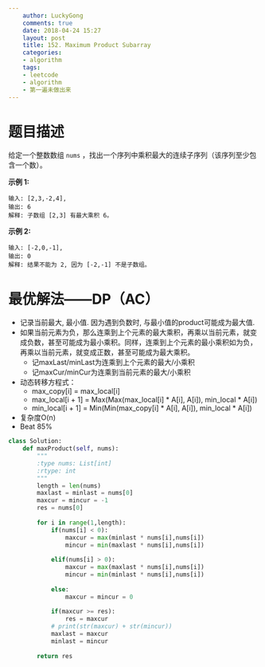 ```yaml
---
    author: LuckyGong
    comments: true
    date: 2018-04-24 15:27
    layout: post
    title: 152. Maximum Product Subarray
    categories:
    - algorithm
    tags:
    - leetcode
    - algorithm
    - 第一遍未做出来
---
```


# 题目描述

给定一个整数数组 `nums` ，找出一个序列中乘积最大的连续子序列（该序列至少包含一个数）。

**示例 1:**

```
输入: [2,3,-2,4],
输出: 6
解释: 子数组 [2,3] 有最大乘积 6。
```

**示例 2:**

```
输入: [-2,0,-1],
输出: 0
解释: 结果不能为 2, 因为 [-2,-1] 不是子数组。
```

# 最优解法——DP（AC）

- 记录当前最大, 最小值. 因为遇到负数时, 与最小值的product可能成为最大值.
- 如果当前元素为负，那么连乘到上个元素的最大乘积，再乘以当前元素，就变成负数，甚至可能成为最小乘积。同样，连乘到上个元素的最小乘积如为负，再乘以当前元素，就变成正数，甚至可能成为最大乘积。
  - 记maxLast/minLast为连乘到上个元素的最大/小乘积
  - 记maxCur/minCur为连乘到当前元素的最大/小乘积
- 动态转移方程式：
  - max_copy[i] = max_local[i]
  - max_local[i + 1] = Max(Max(max_local[i] * A[i], A[i]),  min_local * A[i])
  - min_local[i + 1] = Min(Min(max_copy[i] * A[i], A[i]),  min_local * A[i])
- 复杂度O(n)
- Beat 85%

```python
class Solution:
    def maxProduct(self, nums):
        """
        :type nums: List[int]
        :rtype: int
        """
        length = len(nums)
        maxlast = minlast = nums[0]
        maxcur = mincur = -1
        res = nums[0]
            
        for i in range(1,length):
            if(nums[i] < 0):
                maxcur = max(minlast * nums[i],nums[i])
                mincur = min(maxlast * nums[i],nums[i])
                    
            elif(nums[i] > 0):
                maxcur = max(maxlast * nums[i],nums[i])
                mincur = min(minlast * nums[i],nums[i])
                    
            else:
                maxcur = mincur = 0
                
            if(maxcur >= res):
                res = maxcur
            # print(str(maxcur) + str(mincur))
            maxlast = maxcur
            minlast = mincur
        
        return res
```
